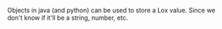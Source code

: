 Objects in java (and python) can be used to store a Lox value. Since we don't know if it'll be a string, number, etc.
